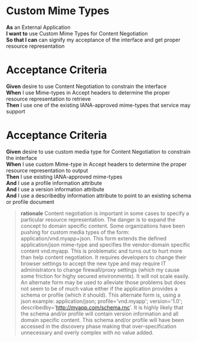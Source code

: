 Custom Mime Types
=================

**As**	an External Application<br/>
**I want to**	use Custom Mime Types for Content Negotiation<br/>
**So that I can** can signify my acceptance of the interface and get proper resource representation<br/>
		
Acceptance Criteria
===================

**Given**	desire to use Content Negotiation to constrain the interface<br/>
**When**	I use Mime-types in Accept headers to determine the proper resource representation to retrieve<br/>
**Then**  	I use one of the existing IANA-approved mime-types that service may support<br/>
		
Acceptance Criteria
===================

**Given**	desire to use custom media type for Content Negotiation to constrain the interface<br/>
**When**	I use custom Mime-type in Accept headers to determine the proper resource representation to output<br/>
**Then**  	I use existing IANA-approved mime-types<br/>
**And**  	I use a profile information attribute<br/>
**And**  	I use a version information attribute<br/>
**And**  	I use a describedby information attribute to point to an existing schema or profile document<br/>	
		
> **rationale** Content negotiation is important in some cases to specify a particular resource representation.  The danger is to expand the concept to domain specific content.  Some organizations have been pushing for custom media types of the form: application/vnd.myapp+json.  This form extends the defined application/json mime-type and specifies the vendor-domain specific content vnd.myapp.  This is problematic and turns out to hurt more than help content negotiation. It requires developers to change their browser settings to accept the new type and may require IT administrators to change firewall/proxy settings (which my cause some friction for highy secured environments).  It will not scale easily.  An alternate form may be used to alleviate those problems but does not seem to be of much value either if the application provides a schema or profile (which it should).  This alternate form is, using a json example: application/json; profile='vnd.myapp'; version='1.0'; describedby='http://myapp.com/schema.rnc'.  It is highly likely that the schema and/or profile will contain version information and all domain specific content.  This schema and/or profile will have been accessed in the discovery phase making that over-specification unnecessary and overly complex with no value added.